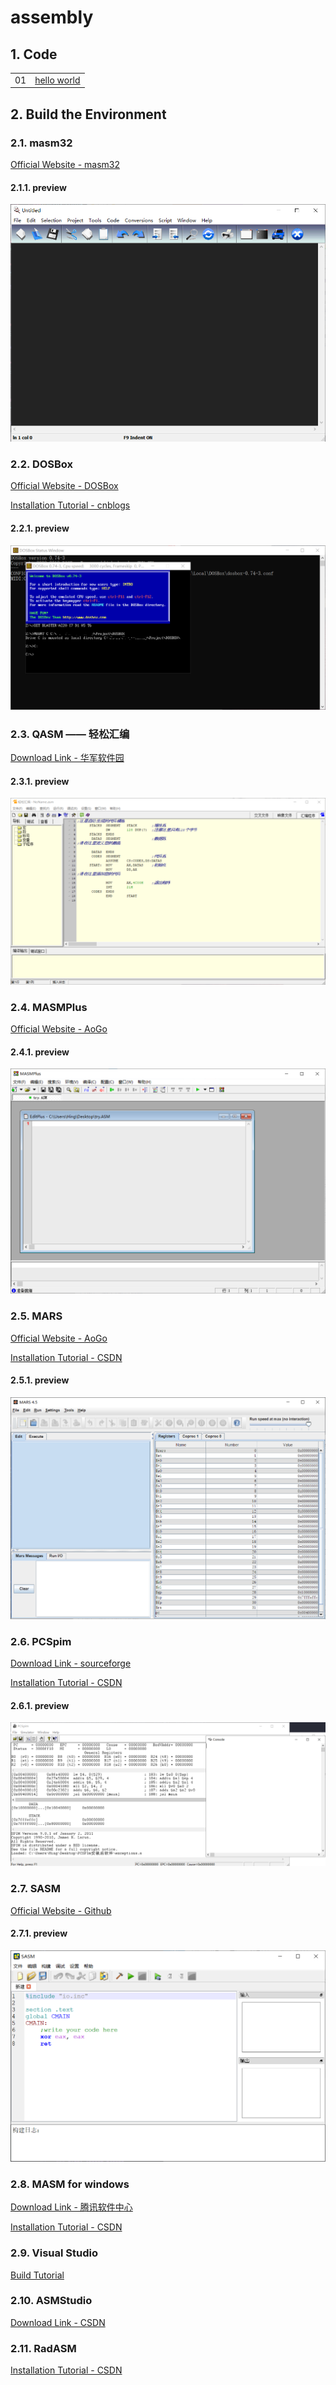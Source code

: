 # assembly

## 1. Code

|||
| -- | -- |
|01| [hello world](./src/01hello_world.asm)|

## 2. Build the Environment

### 2.1. masm32

[Official Website - masm32](http://www.masm32.com/)

#### 2.1.1. preview

![preview](./images/MASMedit.png)

### 2.2. DOSBox

[Official Website - DOSBox](https://www.dosbox.com/)</br>

[Installation Tutorial - cnblogs](https://www.cnblogs.com/liuzeyu12a/p/10285384.html)</br>

#### 2.2.1. preview

![preview](./images/DOSBox.png)

### 2.3. QASM —— 轻松汇编

[Download Link - 华军软件园](http://mip.onlinedown.net/soft/24037.htm)

#### 2.3.1. preview

![preview](./images/QASM.png)

### 2.4. MASMPlus

[Official Website - AoGo](http://www.aogosoft.com/masmplus/)

#### 2.4.1. preview

![preview](./images/MASMPlus.png)

### 2.5. MARS

[Official Website - AoGo](http://courses.missouristate.edu/kenvollmar/mars/)

[Installation Tutorial - CSDN](https://blog.csdn.net/y_universe/article/details/82875244)

#### 2.5.1. preview

![preview](./images/MARS.png)

### 2.6. PCSpim

[Download Link - sourceforge](http://spimsimulator.sourceforge.net/)

[Installation Tutorial - CSDN](https://blog.csdn.net/Kiloveyousmile/article/details/69055131)

#### 2.6.1. preview

![preview](./images/PCSpim.png)

### 2.7. SASM

[Official Website - Github](https://dman95.github.io/SASM/english.html)

#### 2.7.1. preview

![preview](./images/SASM.png)

### 2.8. MASM for windows

[Download Link - 腾讯软件中心](https://pc.qq.com/detail/0/detail_21540.html)

[Installation Tutorial - CSDN](https://blog.csdn.net/eastmount/article/details/8728280)

### 2.9. Visual Studio

[Build Tutorial](https://jingyan.baidu.com/article/e8cdb32be1940437042bad5c.html)

### 2.10. ASMStudio

[Download Link - CSDN](https://blog.csdn.net/weixin_34061555/article/details/86041383)

### 2.11. RadASM

[Installation Tutorial - CSDN](https://blog.csdn.net/weixin_30294709/article/details/94786972)

